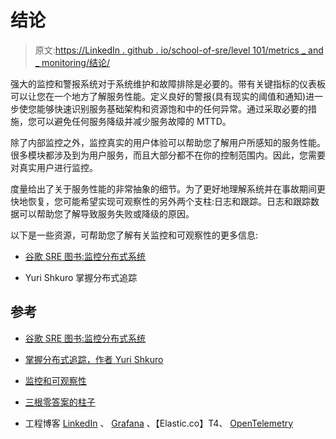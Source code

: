 # 结论

> 原文:[https://LinkedIn . github . io/school-of-sre/level 101/metrics _ and _ monitoring/结论/](https://linkedin.github.io/school-of-sre/level101/metrics_and_monitoring/conclusion/)

强大的监控和警报系统对于系统维护和故障排除是必要的。带有关键指标的仪表板可以让您在一个地方了解服务性能。定义良好的警报(具有现实的阈值和通知)进一步使您能够快速识别服务基础架构和资源饱和中的任何异常。通过采取必要的措施，您可以避免任何服务降级并减少服务故障的 MTTD。

除了内部监控之外，监控真实的用户体验可以帮助您了解用户所感知的服务性能。很多模块都涉及到为用户服务，而且大部分都不在你的控制范围内。因此，您需要对真实用户进行监控。

度量给出了关于服务性能的非常抽象的细节。为了更好地理解系统并在事故期间更快地恢复，您可能希望实现可观察性的另外两个支柱:日志和跟踪。日志和跟踪数据可以帮助您了解导致服务失败或降级的原因。

以下是一些资源，可帮助您了解有关监控和可观察性的更多信息:

*   [谷歌 SRE 图书:监控分布式系统](https://sre.google/sre-book/monitoring-distributed-systems/)

*   Yuri Shkuro 掌握分布式追踪

## 参考

*   [谷歌 SRE 图书:监控分布式系统](https://sre.google/sre-book/monitoring-distributed-systems/)

*   [掌握分布式追踪，作者 Yuri Shkuro](https://learning.oreilly.com/library/view/mastering-distributed-tracing/9781788628464/)

*   [监控和可观察性](https://copyconstruct.medium.com/monitoring-and-observability-8417d1952e1c)

*   [三根零答案的柱子](https://medium.com/lightstephq/three-pillars-with-zero-answers-2a98b36358b8)

*   工程博客 [LinkedIn](https://engineering.linkedin.com/blog/topic/monitoring) 、 [Grafana](https://grafana.com/blog/) 、【Elastic.co】T4、 [OpenTelemetry](https://medium.com/opentelemetry)